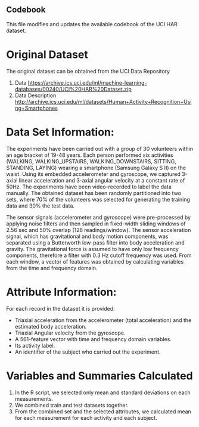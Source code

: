 ## Codebook

This file modifies and updates the available codebook of the UCI HAR dataset.

# Original Dataset

The original dataset can be obtained from the UCI Data Repository
1. Data https://archive.ics.uci.edu/ml/machine-learning-databases/00240/UCI%20HAR%20Dataset.zip
2. Data Description http://archive.ics.uci.edu/ml/datasets/Human+Activity+Recognition+Using+Smartphones

# Data Set Information:

The experiments have been carried out with a group of 30 volunteers within an age bracket of 19-48 years. Each person performed six activities (WALKING, WALKING_UPSTAIRS, WALKING_DOWNSTAIRS, SITTING, STANDING, LAYING) wearing a smartphone (Samsung Galaxy S II) on the waist. Using its embedded accelerometer and gyroscope, we captured 3-axial linear acceleration and 3-axial angular velocity at a constant rate of 50Hz. The experiments have been video-recorded to label the data manually. The obtained dataset has been randomly partitioned into two sets, where 70% of the volunteers was selected for generating the training data and 30% the test data. 

The sensor signals (accelerometer and gyroscope) were pre-processed by applying noise filters and then sampled in fixed-width sliding windows of 2.56 sec and 50% overlap (128 readings/window). The sensor acceleration signal, which has gravitational and body motion components, was separated using a Butterworth low-pass filter into body acceleration and gravity. The gravitational force is assumed to have only low frequency components, therefore a filter with 0.3 Hz cutoff frequency was used. From each window, a vector of features was obtained by calculating variables from the time and frequency domain.

# Attribute Information:

For each record in the dataset it is provided: 
- Triaxial acceleration from the accelerometer (total acceleration) and the estimated body acceleration. 
- Triaxial Angular velocity from the gyroscope. 
- A 561-feature vector with time and frequency domain variables. 
- Its activity label. 
- An identifier of the subject who carried out the experiment.

# Variables and Summaries Calculated

1. In the R script, we selected only mean and standard deviations on each measurements.
2. We combined train and test datasets together.
3. From the combined set and the selected attributes, we calculated mean for each measurement for each activity and each subject.
